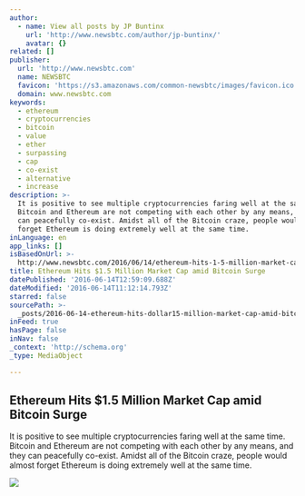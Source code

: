 ```yaml
---
author:
  - name: View all posts by JP Buntinx
    url: 'http://www.newsbtc.com/author/jp-buntinx/'
    avatar: {}
related: []
publisher:
  url: 'http://www.newsbtc.com'
  name: NEWSBTC
  favicon: 'https://s3.amazonaws.com/common-newsbtc/images/favicon.ico'
  domain: www.newsbtc.com
keywords:
  - ethereum
  - cryptocurrencies
  - bitcoin
  - value
  - ether
  - surpassing
  - cap
  - co-exist
  - alternative
  - increase
description: >-
  It is positive to see multiple cryptocurrencies faring well at the same time.
  Bitcoin and Ethereum are not competing with each other by any means, and they
  can peacefully co-exist. Amidst all of the Bitcoin craze, people would almost
  forget Ethereum is doing extremely well at the same time.
inLanguage: en
app_links: []
isBasedOnUrl: >-
  http://www.newsbtc.com/2016/06/14/ethereum-hits-1-5-million-market-cap-amid-bitcoin-surge/
title: Ethereum Hits $1.5 Million Market Cap amid Bitcoin Surge
datePublished: '2016-06-14T12:59:09.688Z'
dateModified: '2016-06-14T11:12:14.793Z'
starred: false
sourcePath: >-
  _posts/2016-06-14-ethereum-hits-dollar15-million-market-cap-amid-bitcoin-surge.md
inFeed: true
hasPage: false
inNav: false
_context: 'http://schema.org'
_type: MediaObject

---
```

<article style=""><h1>Ethereum Hits $1.5 Million Market Cap amid Bitcoin Surge</h1><p>It is positive to see multiple cryptocurrencies faring well at the same time. Bitcoin and Ethereum are not competing with each other by any means, and they can peacefully co-exist. Amidst all of the Bitcoin craze, people would almost forget Ethereum is doing extremely well at the same time.</p><img src="http://s3.amazonaws.com/main-newsbtc-images/2016/06/14113642/shutterstock_264668261.jpg" /></article>